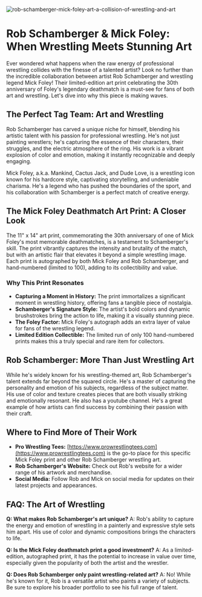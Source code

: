 ![rob-schamberger-mick-foley-art-a-collision-of-wrestling-and-art](https://images.pexels.com/photos/32451689/pexels-photo-32451689.jpeg?auto=compress&cs=tinysrgb&fit=crop&h=627&w=1200)

# Rob Schamberger & Mick Foley: When Wrestling Meets Stunning Art

Ever wondered what happens when the raw energy of professional wrestling collides with the finesse of a talented artist? Look no further than the incredible collaboration between artist Rob Schamberger and wrestling legend Mick Foley! Their limited-edition art print celebrating the 30th anniversary of Foley's legendary deathmatch is a must-see for fans of both art and wrestling. Let's dive into why this piece is making waves.

## The Perfect Tag Team: Art and Wrestling

Rob Schamberger has carved a unique niche for himself, blending his artistic talent with his passion for professional wrestling. He's not just painting wrestlers; he's capturing the essence of their characters, their struggles, and the electric atmosphere of the ring. His work is a vibrant explosion of color and emotion, making it instantly recognizable and deeply engaging.

Mick Foley, a.k.a. Mankind, Cactus Jack, and Dude Love, is a wrestling icon known for his hardcore style, captivating storytelling, and undeniable charisma. He's a legend who has pushed the boundaries of the sport, and his collaboration with Schamberger is a perfect match of creative energy.

## The Mick Foley Deathmatch Art Print: A Closer Look

The 11" x 14" art print, commemorating the 30th anniversary of one of Mick Foley's most memorable deathmatches, is a testament to Schamberger's skill. The print vibrantly captures the intensity and brutality of the match, but with an artistic flair that elevates it beyond a simple wrestling image. Each print is autographed by both Mick Foley and Rob Schamberger, and hand-numbered (limited to 100), adding to its collectibility and value.

### Why This Print Resonates

*   **Capturing a Moment in History:** The print immortalizes a significant moment in wrestling history, offering fans a tangible piece of nostalgia.
*   **Schamberger's Signature Style:** The artist's bold colors and dynamic brushstrokes bring the action to life, making it a visually stunning piece.
*   **The Foley Factor:** Mick Foley's autograph adds an extra layer of value for fans of the wrestling legend.
*   **Limited Edition Collectible:** The limited run of only 100 hand-numbered prints makes this a truly special and rare item for collectors.

## Rob Schamberger: More Than Just Wrestling Art

While he's widely known for his wrestling-themed art, Rob Schamberger's talent extends far beyond the squared circle. He's a master of capturing the personality and emotion of his subjects, regardless of the subject matter. His use of color and texture creates pieces that are both visually striking and emotionally resonant. He also has a youtube channel. He's a great example of how artists can find success by combining their passion with their craft.

## Where to Find More of Their Work

*   **Pro Wrestling Tees:** [https://www.prowrestlingtees.com](https://www.prowrestlingtees.com) is the go-to place for this specific Mick Foley print and other Rob Schamberger wrestling art.
*   **Rob Schamberger's Website:** Check out Rob's website for a wider range of his artwork and merchandise.
*   **Social Media:** Follow Rob and Mick on social media for updates on their latest projects and appearances.

## FAQ: The Art of Wrestling

**Q: What makes Rob Schamberger's art unique?**
A: Rob's ability to capture the energy and emotion of wrestling in a painterly and expressive style sets him apart. His use of color and dynamic compositions brings the characters to life.

**Q: Is the Mick Foley deathmatch print a good investment?**
A: As a limited-edition, autographed print, it has the potential to increase in value over time, especially given the popularity of both the artist and the wrestler.

**Q: Does Rob Schamberger only paint wrestling-related art?**
A: No! While he's known for it, Rob is a versatile artist who paints a variety of subjects. Be sure to explore his broader portfolio to see his full range of talent.
